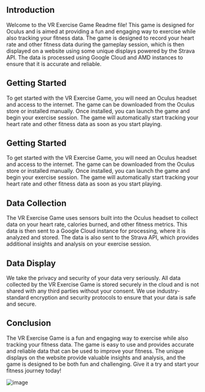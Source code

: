 
## Introduction
Welcome to the VR Exercise Game Readme file! This game is designed for Oculus and is aimed at providing a fun and engaging way to exercise while also tracking your fitness data. The game is designed to record your heart rate and other fitness data during the gameplay session, which is then displayed on a website using some unique displays powered by the Strava API. The data is processed using Google Cloud and AMD instances to ensure that it is accurate and reliable.
## Getting Started
To get started with the VR Exercise Game, you will need an Oculus headset and access to the internet. The game can be downloaded from the Oculus store or installed manually. Once installed, you can launch the game and begin your exercise session. The game will automatically start tracking your heart rate and other fitness data as soon as you start playing.
## Getting Started
To get started with the VR Exercise Game, you will need an Oculus headset and access to the internet. The game can be downloaded from the Oculus store or installed manually. Once installed, you can launch the game and begin your exercise session. The game will automatically start tracking your heart rate and other fitness data as soon as you start playing.
## Data Collection
The VR Exercise Game uses sensors built into the Oculus headset to collect data on your heart rate, calories burned, and other fitness metrics. This data is then sent to a Google Cloud instance for processing, where it is analyzed and stored. The data is also sent to the Strava API, which provides additional insights and analysis on your exercise session.
## Data Display
We take the privacy and security of your data very seriously. All data collected by the VR Exercise Game is stored securely in the cloud and is not shared with any third parties without your consent. We use industry-standard encryption and security protocols to ensure that your data is safe and secure.
## Conclusion
The VR Exercise Game is a fun and engaging way to exercise while also tracking your fitness data. The game is easy to use and provides accurate and reliable data that can be used to improve your fitness. The unique displays on the website provide valuable insights and analysis, and the game is designed to be both fun and challenging. Give it a try and start your fitness journey today!


![image](https://user-images.githubusercontent.com/83156880/230038558-9fa59cf9-1ede-4485-99e5-1558c67553c2.png)
